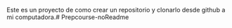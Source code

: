 Este es un proyecto de como crear un repositorio y clonarlo desde github a mi computadora.# Prepcourse-noReadme
